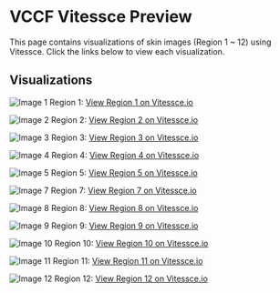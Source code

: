 # VCCF Vitessce Preview

This page contains visualizations of skin images (Region 1 ~ 12) using Vitessce. Click the links below to view each visualization.

## Visualizations

![Image 1](./images/image1_preview.png)
Region 1: [View Region 1 on Vitessce.io](http://vitessce.io/#?theme=light&url=data:,%7B%22version%22%3A+%221.0.15%22%2C+%22name%22%3A+%22Transcriptomics+example%22%2C+%22description%22%3A+%22%22%2C+%22datasets%22%3A+%5B%7B%22uid%22%3A+%22A%22%2C+%22name%22%3A+%22Cell+segmentations%22%2C+%22files%22%3A+%5B%7B%22fileType%22%3A+%22raster.json%22%2C+%22options%22%3A+%7B%22schemaVersion%22%3A+%220.0.2%22%2C+%22images%22%3A+%5B%7B%22name%22%3A+%22Region+1+Segmentations%22%2C+%22type%22%3A+%22ome-tiff%22%2C+%22url%22%3A+%22https%3A%2F%2Fstoragetuzi.blob.core.windows.net%2Fblobtuzi%2Fcell_table_region_1.ome.tif%22%2C+%22metadata%22%3A+%7B%22isBitmask%22%3A+true%7D%7D%5D%7D%7D%5D%7D%5D%2C+%22coordinationSpace%22%3A+%7B%22dataset%22%3A+%7B%22A%22%3A+%22A%22%7D%2C+%22spatialZoom%22%3A+%7B%22A%22%3A+-4%7D%2C+%22spatialTargetX%22%3A+%7B%22A%22%3A+2000%7D%2C+%22spatialTargetY%22%3A+%7B%22A%22%3A+2000%7D%2C+%22spatialSegmentationLayer%22%3A+%7B%22A%22%3A+%5B%7B%22type%22%3A+%22bitmask%22%2C+%22index%22%3A+0%2C+%22visible%22%3A+true%2C+%22colormap%22%3A+null%2C+%22opacity%22%3A+1%2C+%22domainType%22%3A+%22Min%2FMax%22%2C+%22transparentColor%22%3A+%5B0%2C+0%2C+0%5D%2C+%22renderingMode%22%3A+%22Additive%22%2C+%22use3d%22%3A+false%2C+%22channels%22%3A+%5B%7B%22selection%22%3A+%7B%22c%22%3A+4%2C+%22t%22%3A+0%2C+%22z%22%3A+0%7D%2C+%22color%22%3A+%5B1%2C+0%2C+0%5D%2C+%22visible%22%3A+true%2C+%22slider%22%3A+%5B0%2C+1%5D%7D%2C+%7B%22selection%22%3A+%7B%22c%22%3A+1%2C+%22t%22%3A+0%2C+%22z%22%3A+0%7D%2C+%22color%22%3A+%5B0%2C+0%2C+1%5D%2C+%22visible%22%3A+true%2C+%22slider%22%3A+%5B0%2C+1%5D%7D%2C+%7B%22selection%22%3A+%7B%22c%22%3A+6%2C+%22t%22%3A+0%2C+%22z%22%3A+0%7D%2C+%22color%22%3A+%5B0%2C+0%2C+1%5D%2C+%22visible%22%3A+true%2C+%22slider%22%3A+%5B0%2C+1%5D%7D%2C+%7B%22selection%22%3A+%7B%22c%22%3A+2%2C+%22t%22%3A+0%2C+%22z%22%3A+0%7D%2C+%22color%22%3A+%5B0%2C+1%2C+0%5D%2C+%22visible%22%3A+false%2C+%22slider%22%3A+%5B0%2C+1%5D%7D%2C+%7B%22selection%22%3A+%7B%22c%22%3A+7%2C+%22t%22%3A+0%2C+%22z%22%3A+0%7D%2C+%22color%22%3A+%5B0%2C+1%2C+0%5D%2C+%22visible%22%3A+false%2C+%22slider%22%3A+%5B0%2C+1%5D%7D%5D%7D%5D%7D%7D%2C+%22layout%22%3A+%5B%7B%22component%22%3A+%22spatial%22%2C+%22coordinationScopes%22%3A+%7B%22dataset%22%3A+%22A%22%2C+%22spatialZoom%22%3A+%22A%22%2C+%22spatialTargetX%22%3A+%22A%22%2C+%22spatialTargetY%22%3A+%22A%22%2C+%22spatialSegmentationLayer%22%3A+%22A%22%7D%2C+%22x%22%3A+0.0%2C+%22y%22%3A+0%2C+%22w%22%3A+6.0%2C+%22h%22%3A+12%7D%2C+%7B%22component%22%3A+%22layerController%22%2C+%22coordinationScopes%22%3A+%7B%22dataset%22%3A+%22A%22%2C+%22spatialZoom%22%3A+%22A%22%2C+%22spatialTargetX%22%3A+%22A%22%2C+%22spatialTargetY%22%3A+%22A%22%2C+%22spatialSegmentationLayer%22%3A+%22A%22%7D%2C+%22x%22%3A+6.0%2C+%22y%22%3A+0%2C+%22w%22%3A+6.0%2C+%22h%22%3A+12%7D%5D%2C+%22initStrategy%22%3A+%22auto%22%7D)

![Image 2](./images/image2_preview.png)
Region 2: [View Region 2 on Vitessce.io](http://vitessce.io/#?theme=light&url=data:,%7B%22version%22%3A+%221.0.15%22%2C+%22name%22%3A+%22Transcriptomics+example%22%2C+%22description%22%3A+%22%22%2C+%22datasets%22%3A+%5B%7B%22uid%22%3A+%22A%22%2C+%22name%22%3A+%22Cell+segmentations%22%2C+%22files%22%3A+%5B%7B%22fileType%22%3A+%22raster.json%22%2C+%22options%22%3A+%7B%22schemaVersion%22%3A+%220.0.2%22%2C+%22images%22%3A+%5B%7B%22name%22%3A+%22Region+2+Segmentations%22%2C+%22type%22%3A+%22ome-tiff%22%2C+%22url%22%3A+%22https%3A%2F%2Fstoragetuzi.blob.core.windows.net%2Fblobtuzi%2Fcell_table_region_2.ome.tif%22%2C+%22metadata%22%3A+%7B%22isBitmask%22%3A+true%7D%7D%5D%7D%7D%5D%7D%5D%2C+%22coordinationSpace%22%3A+%7B%22dataset%22%3A+%7B%22A%22%3A+%22A%22%7D%2C+%22spatialZoom%22%3A+%7B%22A%22%3A+-4%7D%2C+%22spatialTargetX%22%3A+%7B%22A%22%3A+2000%7D%2C+%22spatialTargetY%22%3A+%7B%22A%22%3A+2000%7D%2C+%22spatialSegmentationLayer%22%3A+%7B%22A%22%3A+%5B%7B%22type%22%3A+%22bitmask%22%2C+%22index%22%3A+0%2C+%22visible%22%3A+true%2C+%22colormap%22%3A+null%2C+%22opacity%22%3A+1%2C+%22domainType%22%3A+%22Min%2FMax%22%2C+%22transparentColor%22%3A+%5B0%2C+0%2C+0%5D%2C+%22renderingMode%22%3A+%22Additive%22%2C+%22use3d%22%3A+false%2C+%22channels%22%3A+%5B%7B%22selection%22%3A+%7B%22c%22%3A+4%2C+%22t%22%3A+0%2C+%22z%22%3A+0%7D%2C+%22color%22%3A+%5B1%2C+0%2C+0%5D%2C+%22visible%22%3A+true%2C+%22slider%22%3A+%5B0%2C+1%5D%7D%2C+%7B%22selection%22%3A+%7B%22c%22%3A+1%2C+%22t%22%3A+0%2C+%22z%22%3A+0%7D%2C+%22color%22%3A+%5B0%2C+0%2C+1%5D%2C+%22visible%22%3A+true%2C+%22slider%22%3A+%5B0%2C+1%5D%7D%2C+%7B%22selection%22%3A+%7B%22c%22%3A+6%2C+%22t%22%3A+0%2C+%22z%22%3A+0%7D%2C+%22color%22%3A+%5B0%2C+0%2C+1%5D%2C+%22visible%22%3A+true%2C+%22slider%22%3A+%5B0%2C+1%5D%7D%2C+%7B%22selection%22%3A+%7B%22c%22%3A+2%2C+%22t%22%3A+0%2C+%22z%22%3A+0%7D%2C+%22color%22%3A+%5B0%2C+1%2C+0%5D%2C+%22visible%22%3A+false%2C+%22slider%22%3A+%5B0%2C+1%5D%7D%2C+%7B%22selection%22%3A+%7B%22c%22%3A+7%2C+%22t%22%3A+0%2C+%22z%22%3A+0%7D%2C+%22color%22%3A+%5B0%2C+1%2C+0%5D%2C+%22visible%22%3A+false%2C+%22slider%22%3A+%5B0%2C+1%5D%7D%5D%7D%5D%7D%7D%2C+%22layout%22%3A+%5B%7B%22component%22%3A+%22spatial%22%2C+%22coordinationScopes%22%3A+%7B%22dataset%22%3A+%22A%22%2C+%22spatialZoom%22%3A+%22A%22%2C+%22spatialTargetX%22%3A+%22A%22%2C+%22spatialTargetY%22%3A+%22A%22%2C+%22spatialSegmentationLayer%22%3A+%22A%22%7D%2C+%22x%22%3A+0.0%2C+%22y%22%3A+0%2C+%22w%22%3A+6.0%2C+%22h%22%3A+12%7D%2C+%7B%22component%22%3A+%22layerController%22%2C+%22coordinationScopes%22%3A+%7B%22dataset%22%3A+%22A%22%2C+%22spatialZoom%22%3A+%22A%22%2C+%22spatialTargetX%22%3A+%22A%22%2C+%22spatialTargetY%22%3A+%22A%22%2C+%22spatialSegmentationLayer%22%3A+%22A%22%7D%2C+%22x%22%3A+6.0%2C+%22y%22%3A+0%2C+%22w%22%3A+6.0%2C+%22h%22%3A+12%7D%5D%2C+%22initStrategy%22%3A+%22auto%22%7D)

![Image 3](./images/image3_preview.png)
Region 3: [View Region 3 on Vitessce.io](http://vitessce.io/#?theme=light&url=data:,%7B%22version%22%3A+%221.0.15%22%2C+%22name%22%3A+%22Transcriptomics+example%22%2C+%22description%22%3A+%22%22%2C+%22datasets%22%3A+%5B%7B%22uid%22%3A+%22A%22%2C+%22name%22%3A+%22Cell+segmentations%22%2C+%22files%22%3A+%5B%7B%22fileType%22%3A+%22raster.json%22%2C+%22options%22%3A+%7B%22schemaVersion%22%3A+%220.0.2%22%2C+%22images%22%3A+%5B%7B%22name%22%3A+%22Region+3+Segmentations%22%2C+%22type%22%3A+%22ome-tiff%22%2C+%22url%22%3A+%22https%3A%2F%2Fstoragetuzi.blob.core.windows.net%2Fblobtuzi%2Fcell_table_region_3.ome.tif%22%2C+%22metadata%22%3A+%7B%22isBitmask%22%3A+true%7D%7D%5D%7D%7D%5D%7D%5D%2C+%22coordinationSpace%22%3A+%7B%22dataset%22%3A+%7B%22A%22%3A+%22A%22%7D%2C+%22spatialZoom%22%3A+%7B%22A%22%3A+-4%7D%2C+%22spatialTargetX%22%3A+%7B%22A%22%3A+2000%7D%2C+%22spatialTargetY%22%3A+%7B%22A%22%3A+2000%7D%2C+%22spatialSegmentationLayer%22%3A+%7B%22A%22%3A+%5B%7B%22type%22%3A+%22bitmask%22%2C+%22index%22%3A+0%2C+%22visible%22%3A+true%2C+%22colormap%22%3A+null%2C+%22opacity%22%3A+1%2C+%22domainType%22%3A+%22Min%2FMax%22%2C+%22transparentColor%22%3A+%5B0%2C+0%2C+0%5D%2C+%22renderingMode%22%3A+%22Additive%22%2C+%22use3d%22%3A+false%2C+%22channels%22%3A+%5B%7B%22selection%22%3A+%7B%22c%22%3A+4%2C+%22t%22%3A+0%2C+%22z%22%3A+0%7D%2C+%22color%22%3A+%5B1%2C+0%2C+0%5D%2C+%22visible%22%3A+true%2C+%22slider%22%3A+%5B0%2C+1%5D%7D%2C+%7B%22selection%22%3A+%7B%22c%22%3A+1%2C+%22t%22%3A+0%2C+%22z%22%3A+0%7D%2C+%22color%22%3A+%5B0%2C+0%2C+1%5D%2C+%22visible%22%3A+true%2C+%22slider%22%3A+%5B0%2C+1%5D%7D%2C+%7B%22selection%22%3A+%7B%22c%22%3A+6%2C+%22t%22%3A+0%2C+%22z%22%3A+0%7D%2C+%22color%22%3A+%5B0%2C+0%2C+1%5D%2C+%22visible%22%3A+true%2C+%22slider%22%3A+%5B0%2C+1%5D%7D%2C+%7B%22selection%22%3A+%7B%22c%22%3A+2%2C+%22t%22%3A+0%2C+%22z%22%3A+0%7D%2C+%22color%22%3A+%5B0%2C+1%2C+0%5D%2C+%22visible%22%3A+false%2C+%22slider%22%3A+%5B0%2C+1%5D%7D%2C+%7B%22selection%22%3A+%7B%22c%22%3A+7%2C+%22t%22%3A+0%2C+%22z%22%3A+0%7D%2C+%22color%22%3A+%5B0%2C+1%2C+0%5D%2C+%22visible%22%3A+false%2C+%22slider%22%3A+%5B0%2C+1%5D%7D%5D%7D%5D%7D%7D%2C+%22layout%22%3A+%5B%7B%22component%22%3A+%22spatial%22%2C+%22coordinationScopes%22%3A+%7B%22dataset%22%3A+%22A%22%2C+%22spatialZoom%22%3A+%22A%22%2C+%22spatialTargetX%22%3A+%22A%22%2C+%22spatialTargetY%22%3A+%22A%22%2C+%22spatialSegmentationLayer%22%3A+%22A%22%7D%2C+%22x%22%3A+0.0%2C+%22y%22%3A+0%2C+%22w%22%3A+6.0%2C+%22h%22%3A+12%7D%2C+%7B%22component%22%3A+%22layerController%22%2C+%22coordinationScopes%22%3A+%7B%22dataset%22%3A+%22A%22%2C+%22spatialZoom%22%3A+%22A%22%2C+%22spatialTargetX%22%3A+%22A%22%2C+%22spatialTargetY%22%3A+%22A%22%2C+%22spatialSegmentationLayer%22%3A+%22A%22%7D%2C+%22x%22%3A+6.0%2C+%22y%22%3A+0%2C+%22w%22%3A+6.0%2C+%22h%22%3A+12%7D%5D%2C+%22initStrategy%22%3A+%22auto%22%7D)

![Image 4](./images/image4_preview.png)
Region 4: [View Region 4 on Vitessce.io](http://vitessce.io/#?theme=light&url=data:,%7B%22version%22%3A+%221.0.15%22%2C+%22name%22%3A+%22Transcriptomics+example%22%2C+%22description%22%3A+%22%22%2C+%22datasets%22%3A+%5B%7B%22uid%22%3A+%22A%22%2C+%22name%22%3A+%22Cell+segmentations%22%2C+%22files%22%3A+%5B%7B%22fileType%22%3A+%22raster.json%22%2C+%22options%22%3A+%7B%22schemaVersion%22%3A+%220.0.2%22%2C+%22images%22%3A+%5B%7B%22name%22%3A+%22Region+4+Segmentations%22%2C+%22type%22%3A+%22ome-tiff%22%2C+%22url%22%3A+%22https%3A%2F%2Fstoragetuzi.blob.core.windows.net%2Fblobtuzi%2Fcell_table_region_4.ome.tif%22%2C+%22metadata%22%3A+%7B%22isBitmask%22%3A+true%7D%7D%5D%7D%7D%5D%7D%5D%2C+%22coordinationSpace%22%3A+%7B%22dataset%22%3A+%7B%22A%22%3A+%22A%22%7D%2C+%22spatialZoom%22%3A+%7B%22A%22%3A+-4%7D%2C+%22spatialTargetX%22%3A+%7B%22A%22%3A+2000%7D%2C+%22spatialTargetY%22%3A+%7B%22A%22%3A+2000%7D%2C+%22spatialSegmentationLayer%22%3A+%7B%22A%22%3A+%5B%7B%22type%22%3A+%22bitmask%22%2C+%22index%22%3A+0%2C+%22visible%22%3A+true%2C+%22colormap%22%3A+null%2C+%22opacity%22%3A+1%2C+%22domainType%22%3A+%22Min%2FMax%22%2C+%22transparentColor%22%3A+%5B0%2C+0%2C+0%5D%2C+%22renderingMode%22%3A+%22Additive%22%2C+%22use3d%22%3A+false%2C+%22channels%22%3A+%5B%7B%22selection%22%3A+%7B%22c%22%3A+4%2C+%22t%22%3A+0%2C+%22z%22%3A+0%7D%2C+%22color%22%3A+%5B1%2C+0%2C+0%5D%2C+%22visible%22%3A+true%2C+%22slider%22%3A+%5B0%2C+1%5D%7D%2C+%7B%22selection%22%3A+%7B%22c%22%3A+1%2C+%22t%22%3A+0%2C+%22z%22%3A+0%7D%2C+%22color%22%3A+%5B0%2C+0%2C+1%5D%2C+%22visible%22%3A+true%2C+%22slider%22%3A+%5B0%2C+1%5D%7D%2C+%7B%22selection%22%3A+%7B%22c%22%3A+6%2C+%22t%22%3A+0%2C+%22z%22%3A+0%7D%2C+%22color%22%3A+%5B0%2C+0%2C+1%5D%2C+%22visible%22%3A+true%2C+%22slider%22%3A+%5B0%2C+1%5D%7D%2C+%7B%22selection%22%3A+%7B%22c%22%3A+2%2C+%22t%22%3A+0%2C+%22z%22%3A+0%7D%2C+%22color%22%3A+%5B0%2C+1%2C+0%5D%2C+%22visible%22%3A+false%2C+%22slider%22%3A+%5B0%2C+1%5D%7D%2C+%7B%22selection%22%3A+%7B%22c%22%3A+7%2C+%22t%22%3A+0%2C+%22z%22%3A+0%7D%2C+%22color%22%3A+%5B0%2C+1%2C+0%5D%2C+%22visible%22%3A+false%2C+%22slider%22%3A+%5B0%2C+1%5D%7D%5D%7D%5D%7D%7D%2C+%22layout%22%3A+%5B%7B%22component%22%3A+%22spatial%22%2C+%22coordinationScopes%22%3A+%7B%22dataset%22%3A+%22A%22%2C+%22spatialZoom%22%3A+%22A%22%2C+%22spatialTargetX%22%3A+%22A%22%2C+%22spatialTargetY%22%3A+%22A%22%2C+%22spatialSegmentationLayer%22%3A+%22A%22%7D%2C+%22x%22%3A+0.0%2C+%22y%22%3A+0%2C+%22w%22%3A+6.0%2C+%22h%22%3A+12%7D%2C+%7B%22component%22%3A+%22layerController%22%2C+%22coordinationScopes%22%3A+%7B%22dataset%22%3A+%22A%22%2C+%22spatialZoom%22%3A+%22A%22%2C+%22spatialTargetX%22%3A+%22A%22%2C+%22spatialTargetY%22%3A+%22A%22%2C+%22spatialSegmentationLayer%22%3A+%22A%22%7D%2C+%22x%22%3A+6.0%2C+%22y%22%3A+0%2C+%22w%22%3A+6.0%2C+%22h%22%3A+12%7D%5D%2C+%22initStrategy%22%3A+%22auto%22%7D)

![Image 5](./images/image5_preview.png)
Region 5: [View Region 5 on Vitessce.io](http://vitessce.io/#?theme=light&url=data:,%7B%22version%22%3A+%221.0.15%22%2C+%22name%22%3A+%22Transcriptomics+example%22%2C+%22description%22%3A+%22%22%2C+%22datasets%22%3A+%5B%7B%22uid%22%3A+%22A%22%2C+%22name%22%3A+%22Cell+segmentations%22%2C+%22files%22%3A+%5B%7B%22fileType%22%3A+%22raster.json%22%2C+%22options%22%3A+%7B%22schemaVersion%22%3A+%220.0.2%22%2C+%22images%22%3A+%5B%7B%22name%22%3A+%22Region+5+Segmentations%22%2C+%22type%22%3A+%22ome-tiff%22%2C+%22url%22%3A+%22https%3A%2F%2Fstoragetuzi.blob.core.windows.net%2Fblobtuzi%2Fcell_table_region_5.ome.tif%22%2C+%22metadata%22%3A+%7B%22isBitmask%22%3A+true%7D%7D%5D%7D%7D%5D%7D%5D%2C+%22coordinationSpace%22%3A+%7B%22dataset%22%3A+%7B%22A%22%3A+%22A%22%7D%2C+%22spatialZoom%22%3A+%7B%22A%22%3A+-4%7D%2C+%22spatialTargetX%22%3A+%7B%22A%22%3A+2000%7D%2C+%22spatialTargetY%22%3A+%7B%22A%22%3A+2000%7D%2C+%22spatialSegmentationLayer%22%3A+%7B%22A%22%3A+%5B%7B%22type%22%3A+%22bitmask%22%2C+%22index%22%3A+0%2C+%22visible%22%3A+true%2C+%22colormap%22%3A+null%2C+%22opacity%22%3A+1%2C+%22domainType%22%3A+%22Min%2FMax%22%2C+%22transparentColor%22%3A+%5B0%2C+0%2C+0%5D%2C+%22renderingMode%22%3A+%22Additive%22%2C+%22use3d%22%3A+false%2C+%22channels%22%3A+%5B%7B%22selection%22%3A+%7B%22c%22%3A+4%2C+%22t%22%3A+0%2C+%22z%22%3A+0%7D%2C+%22color%22%3A+%5B1%2C+0%2C+0%5D%2C+%22visible%22%3A+true%2C+%22slider%22%3A+%5B0%2C+1%5D%7D%2C+%7B%22selection%22%3A+%7B%22c%22%3A+1%2C+%22t%22%3A+0%2C+%22z%22%3A+0%7D%2C+%22color%22%3A+%5B0%2C+0%2C+1%5D%2C+%22visible%22%3A+true%2C+%22slider%22%3A+%5B0%2C+1%5D%7D%2C+%7B%22selection%22%3A+%7B%22c%22%3A+6%2C+%22t%22%3A+0%2C+%22z%22%3A+0%7D%2C+%22color%22%3A+%5B0%2C+0%2C+1%5D%2C+%22visible%22%3A+true%2C+%22slider%22%3A+%5B0%2C+1%5D%7D%2C+%7B%22selection%22%3A+%7B%22c%22%3A+2%2C+%22t%22%3A+0%2C+%22z%22%3A+0%7D%2C+%22color%22%3A+%5B0%2C+1%2C+0%5D%2C+%22visible%22%3A+false%2C+%22slider%22%3A+%5B0%2C+1%5D%7D%2C+%7B%22selection%22%3A+%7B%22c%22%3A+7%2C+%22t%22%3A+0%2C+%22z%22%3A+0%7D%2C+%22color%22%3A+%5B0%2C+1%2C+0%5D%2C+%22visible%22%3A+false%2C+%22slider%22%3A+%5B0%2C+1%5D%7D%5D%7D%5D%7D%7D%2C+%22layout%22%3A+%5B%7B%22component%22%3A+%22spatial%22%2C+%22coordinationScopes%22%3A+%7B%22dataset%22%3A+%22A%22%2C+%22spatialZoom%22%3A+%22A%22%2C+%22spatialTargetX%22%3A+%22A%22%2C+%22spatialTargetY%22%3A+%22A%22%2C+%22spatialSegmentationLayer%22%3A+%22A%22%7D%2C+%22x%22%3A+0.0%2C+%22y%22%3A+0%2C+%22w%22%3A+6.0%2C+%22h%22%3A+12%7D%2C+%7B%22component%22%3A+%22layerController%22%2C+%22coordinationScopes%22%3A+%7B%22dataset%22%3A+%22A%22%2C+%22spatialZoom%22%3A+%22A%22%2C+%22spatialTargetX%22%3A+%22A%22%2C+%22spatialTargetY%22%3A+%22A%22%2C+%22spatialSegmentationLayer%22%3A+%22A%22%7D%2C+%22x%22%3A+6.0%2C+%22y%22%3A+0%2C+%22w%22%3A+6.0%2C+%22h%22%3A+12%7D%5D%2C+%22initStrategy%22%3A+%22auto%22%7D)

![Image 7](./images/image7_preview.png)
Region 7: [View Region 7 on Vitessce.io](http://vitessce.io/#?theme=light&url=data:,%7B%22version%22%3A+%221.0.15%22%2C+%22name%22%3A+%22Transcriptomics+example%22%2C+%22description%22%3A+%22%22%2C+%22datasets%22%3A+%5B%7B%22uid%22%3A+%22A%22%2C+%22name%22%3A+%22Cell+segmentations%22%2C+%22files%22%3A+%5B%7B%22fileType%22%3A+%22raster.json%22%2C+%22options%22%3A+%7B%22schemaVersion%22%3A+%220.0.2%22%2C+%22images%22%3A+%5B%7B%22name%22%3A+%22Region+7+Segmentations%22%2C+%22type%22%3A+%22ome-tiff%22%2C+%22url%22%3A+%22https%3A%2F%2Fstoragetuzi.blob.core.windows.net%2Fblobtuzi%2Fcell_table_region_7.ome.tif%22%2C+%22metadata%22%3A+%7B%22isBitmask%22%3A+true%7D%7D%5D%7D%7D%5D%7D%5D%2C+%22coordinationSpace%22%3A+%7B%22dataset%22%3A+%7B%22A%22%3A+%22A%22%7D%2C+%22spatialZoom%22%3A+%7B%22A%22%3A+-4%7D%2C+%22spatialTargetX%22%3A+%7B%22A%22%3A+2000%7D%2C+%22spatialTargetY%22%3A+%7B%22A%22%3A+2000%7D%2C+%22spatialSegmentationLayer%22%3A+%7B%22A%22%3A+%5B%7B%22type%22%3A+%22bitmask%22%2C+%22index%22%3A+0%2C+%22visible%22%3A+true%2C+%22colormap%22%3A+null%2C+%22opacity%22%3A+1%2C+%22domainType%22%3A+%22Min%2FMax%22%2C+%22transparentColor%22%3A+%5B0%2C+0%2C+0%5D%2C+%22renderingMode%22%3A+%22Additive%22%2C+%22use3d%22%3A+false%2C+%22channels%22%3A+%5B%7B%22selection%22%3A+%7B%22c%22%3A+4%2C+%22t%22%3A+0%2C+%22z%22%3A+0%7D%2C+%22color%22%3A+%5B1%2C+0%2C+0%5D%2C+%22visible%22%3A+true%2C+%22slider%22%3A+%5B0%2C+1%5D%7D%2C+%7B%22selection%22%3A+%7B%22c%22%3A+1%2C+%22t%22%3A+0%2C+%22z%22%3A+0%7D%2C+%22color%22%3A+%5B0%2C+0%2C+1%5D%2C+%22visible%22%3A+true%2C+%22slider%22%3A+%5B0%2C+1%5D%7D%2C+%7B%22selection%22%3A+%7B%22c%22%3A+6%2C+%22t%22%3A+0%2C+%22z%22%3A+0%7D%2C+%22color%22%3A+%5B0%2C+0%2C+1%5D%2C+%22visible%22%3A+true%2C+%22slider%22%3A+%5B0%2C+1%5D%7D%2C+%7B%22selection%22%3A+%7B%22c%22%3A+2%2C+%22t%22%3A+0%2C+%22z%22%3A+0%7D%2C+%22color%22%3A+%5B0%2C+1%2C+0%5D%2C+%22visible%22%3A+false%2C+%22slider%22%3A+%5B0%2C+1%5D%7D%2C+%7B%22selection%22%3A+%7B%22c%22%3A+7%2C+%22t%22%3A+0%2C+%22z%22%3A+0%7D%2C+%22color%22%3A+%5B0%2C+1%2C+0%5D%2C+%22visible%22%3A+false%2C+%22slider%22%3A+%5B0%2C+1%5D%7D%5D%7D%5D%7D%7D%2C+%22layout%22%3A+%5B%7B%22component%22%3A+%22spatial%22%2C+%22coordinationScopes%22%3A+%7B%22dataset%22%3A+%22A%22%2C+%22spatialZoom%22%3A+%22A%22%2C+%22spatialTargetX%22%3A+%22A%22%2C+%22spatialTargetY%22%3A+%22A%22%2C+%22spatialSegmentationLayer%22%3A+%22A%22%7D%2C+%22x%22%3A+0.0%2C+%22y%22%3A+0%2C+%22w%22%3A+6.0%2C+%22h%22%3A+12%7D%2C+%7B%22component%22%3A+%22layerController%22%2C+%22coordinationScopes%22%3A+%7B%22dataset%22%3A+%22A%22%2C+%22spatialZoom%22%3A+%22A%22%2C+%22spatialTargetX%22%3A+%22A%22%2C+%22spatialTargetY%22%3A+%22A%22%2C+%22spatialSegmentationLayer%22%3A+%22A%22%7D%2C+%22x%22%3A+6.0%2C+%22y%22%3A+0%2C+%22w%22%3A+6.0%2C+%22h%22%3A+12%7D%5D%2C+%22initStrategy%22%3A+%22auto%22%7D)

![Image 8](./images/image8_preview.png)
Region 8: [View Region 8 on Vitessce.io](http://vitessce.io/#?theme=light&url=data:,%7B%22version%22%3A+%221.0.15%22%2C+%22name%22%3A+%22Transcriptomics+example%22%2C+%22description%22%3A+%22%22%2C+%22datasets%22%3A+%5B%7B%22uid%22%3A+%22A%22%2C+%22name%22%3A+%22Cell+segmentations%22%2C+%22files%22%3A+%5B%7B%22fileType%22%3A+%22raster.json%22%2C+%22options%22%3A+%7B%22schemaVersion%22%3A+%220.0.2%22%2C+%22images%22%3A+%5B%7B%22name%22%3A+%22Region+8+Segmentations%22%2C+%22type%22%3A+%22ome-tiff%22%2C+%22url%22%3A+%22https%3A%2F%2Fstoragetuzi.blob.core.windows.net%2Fblobtuzi%2Fcell_table_region_8.ome.tif%22%2C+%22metadata%22%3A+%7B%22isBitmask%22%3A+true%7D%7D%5D%7D%7D%5D%7D%5D%2C+%22coordinationSpace%22%3A+%7B%22dataset%22%3A+%7B%22A%22%3A+%22A%22%7D%2C+%22spatialZoom%22%3A+%7B%22A%22%3A+-4%7D%2C+%22spatialTargetX%22%3A+%7B%22A%22%3A+2000%7D%2C+%22spatialTargetY%22%3A+%7B%22A%22%3A+2000%7D%2C+%22spatialSegmentationLayer%22%3A+%7B%22A%22%3A+%5B%7B%22type%22%3A+%22bitmask%22%2C+%22index%22%3A+0%2C+%22visible%22%3A+true%2C+%22colormap%22%3A+null%2C+%22opacity%22%3A+1%2C+%22domainType%22%3A+%22Min%2FMax%22%2C+%22transparentColor%22%3A+%5B0%2C+0%2C+0%5D%2C+%22renderingMode%22%3A+%22Additive%22%2C+%22use3d%22%3A+false%2C+%22channels%22%3A+%5B%7B%22selection%22%3A+%7B%22c%22%3A+4%2C+%22t%22%3A+0%2C+%22z%22%3A+0%7D%2C+%22color%22%3A+%5B1%2C+0%2C+0%5D%2C+%22visible%22%3A+true%2C+%22slider%22%3A+%5B0%2C+1%5D%7D%2C+%7B%22selection%22%3A+%7B%22c%22%3A+1%2C+%22t%22%3A+0%2C+%22z%22%3A+0%7D%2C+%22color%22%3A+%5B0%2C+0%2C+1%5D%2C+%22visible%22%3A+true%2C+%22slider%22%3A+%5B0%2C+1%5D%7D%2C+%7B%22selection%22%3A+%7B%22c%22%3A+6%2C+%22t%22%3A+0%2C+%22z%22%3A+0%7D%2C+%22color%22%3A+%5B0%2C+0%2C+1%5D%2C+%22visible%22%3A+true%2C+%22slider%22%3A+%5B0%2C+1%5D%7D%2C+%7B%22selection%22%3A+%7B%22c%22%3A+2%2C+%22t%22%3A+0%2C+%22z%22%3A+0%7D%2C+%22color%22%3A+%5B0%2C+1%2C+0%5D%2C+%22visible%22%3A+false%2C+%22slider%22%3A+%5B0%2C+1%5D%7D%2C+%7B%22selection%22%3A+%7B%22c%22%3A+7%2C+%22t%22%3A+0%2C+%22z%22%3A+0%7D%2C+%22color%22%3A+%5B0%2C+1%2C+0%5D%2C+%22visible%22%3A+false%2C+%22slider%22%3A+%5B0%2C+1%5D%7D%5D%7D%5D%7D%7D%2C+%22layout%22%3A+%5B%7B%22component%22%3A+%22spatial%22%2C+%22coordinationScopes%22%3A+%7B%22dataset%22%3A+%22A%22%2C+%22spatialZoom%22%3A+%22A%22%2C+%22spatialTargetX%22%3A+%22A%22%2C+%22spatialTargetY%22%3A+%22A%22%2C+%22spatialSegmentationLayer%22%3A+%22A%22%7D%2C+%22x%22%3A+0.0%2C+%22y%22%3A+0%2C+%22w%22%3A+6.0%2C+%22h%22%3A+12%7D%2C+%7B%22component%22%3A+%22layerController%22%2C+%22coordinationScopes%22%3A+%7B%22dataset%22%3A+%22A%22%2C+%22spatialZoom%22%3A+%22A%22%2C+%22spatialTargetX%22%3A+%22A%22%2C+%22spatialTargetY%22%3A+%22A%22%2C+%22spatialSegmentationLayer%22%3A+%22A%22%7D%2C+%22x%22%3A+6.0%2C+%22y%22%3A+0%2C+%22w%22%3A+6.0%2C+%22h%22%3A+12%7D%5D%2C+%22initStrategy%22%3A+%22auto%22%7D)

![Image 9](./images/image9_preview.png)
Region 9: [View Region 9 on Vitessce.io](http://vitessce.io/#?theme=light&url=data:,%7B%22version%22%3A+%221.0.15%22%2C+%22name%22%3A+%22Transcriptomics+example%22%2C+%22description%22%3A+%22%22%2C+%22datasets%22%3A+%5B%7B%22uid%22%3A+%22A%22%2C+%22name%22%3A+%22Cell+segmentations%22%2C+%22files%22%3A+%5B%7B%22fileType%22%3A+%22raster.json%22%2C+%22options%22%3A+%7B%22schemaVersion%22%3A+%220.0.2%22%2C+%22images%22%3A+%5B%7B%22name%22%3A+%22Region+9+Segmentations%22%2C+%22type%22%3A+%22ome-tiff%22%2C+%22url%22%3A+%22https%3A%2F%2Fstoragetuzi.blob.core.windows.net%2Fblobtuzi%2Fcell_table_region_9.ome.tif%22%2C+%22metadata%22%3A+%7B%22isBitmask%22%3A+true%7D%7D%5D%7D%7D%5D%7D%5D%2C+%22coordinationSpace%22%3A+%7B%22dataset%22%3A+%7B%22A%22%3A+%22A%22%7D%2C+%22spatialZoom%22%3A+%7B%22A%22%3A+-4%7D%2C+%22spatialTargetX%22%3A+%7B%22A%22%3A+2000%7D%2C+%22spatialTargetY%22%3A+%7B%22A%22%3A+2000%7D%2C+%22spatialSegmentationLayer%22%3A+%7B%22A%22%3A+%5B%7B%22type%22%3A+%22bitmask%22%2C+%22index%22%3A+0%2C+%22visible%22%3A+true%2C+%22colormap%22%3A+null%2C+%22opacity%22%3A+1%2C+%22domainType%22%3A+%22Min%2FMax%22%2C+%22transparentColor%22%3A+%5B0%2C+0%2C+0%5D%2C+%22renderingMode%22%3A+%22Additive%22%2C+%22use3d%22%3A+false%2C+%22channels%22%3A+%5B%7B%22selection%22%3A+%7B%22c%22%3A+4%2C+%22t%22%3A+0%2C+%22z%22%3A+0%7D%2C+%22color%22%3A+%5B1%2C+0%2C+0%5D%2C+%22visible%22%3A+true%2C+%22slider%22%3A+%5B0%2C+1%5D%7D%2C+%7B%22selection%22%3A+%7B%22c%22%3A+1%2C+%22t%22%3A+0%2C+%22z%22%3A+0%7D%2C+%22color%22%3A+%5B0%2C+0%2C+1%5D%2C+%22visible%22%3A+true%2C+%22slider%22%3A+%5B0%2C+1%5D%7D%2C+%7B%22selection%22%3A+%7B%22c%22%3A+6%2C+%22t%22%3A+0%2C+%22z%22%3A+0%7D%2C+%22color%22%3A+%5B0%2C+0%2C+1%5D%2C+%22visible%22%3A+true%2C+%22slider%22%3A+%5B0%2C+1%5D%7D%2C+%7B%22selection%22%3A+%7B%22c%22%3A+2%2C+%22t%22%3A+0%2C+%22z%22%3A+0%7D%2C+%22color%22%3A+%5B0%2C+1%2C+0%5D%2C+%22visible%22%3A+false%2C+%22slider%22%3A+%5B0%2C+1%5D%7D%2C+%7B%22selection%22%3A+%7B%22c%22%3A+7%2C+%22t%22%3A+0%2C+%22z%22%3A+0%7D%2C+%22color%22%3A+%5B0%2C+1%2C+0%5D%2C+%22visible%22%3A+false%2C+%22slider%22%3A+%5B0%2C+1%5D%7D%5D%7D%5D%7D%7D%2C+%22layout%22%3A+%5B%7B%22component%22%3A+%22spatial%22%2C+%22coordinationScopes%22%3A+%7B%22dataset%22%3A+%22A%22%2C+%22spatialZoom%22%3A+%22A%22%2C+%22spatialTargetX%22%3A+%22A%22%2C+%22spatialTargetY%22%3A+%22A%22%2C+%22spatialSegmentationLayer%22%3A+%22A%22%7D%2C+%22x%22%3A+0.0%2C+%22y%22%3A+0%2C+%22w%22%3A+6.0%2C+%22h%22%3A+12%7D%2C+%7B%22component%22%3A+%22layerController%22%2C+%22coordinationScopes%22%3A+%7B%22dataset%22%3A+%22A%22%2C+%22spatialZoom%22%3A+%22A%22%2C+%22spatialTargetX%22%3A+%22A%22%2C+%22spatialTargetY%22%3A+%22A%22%2C+%22spatialSegmentationLayer%22%3A+%22A%22%7D%2C+%22x%22%3A+6.0%2C+%22y%22%3A+0%2C+%22w%22%3A+6.0%2C+%22h%22%3A+12%7D%5D%2C+%22initStrategy%22%3A+%22auto%22%7D)

![Image 10](./images/image10_preview.png)
Region 10: [View Region 10 on Vitessce.io](http://vitessce.io/#?theme=light&url=data:,%7B%22version%22%3A+%221.0.15%22%2C+%22name%22%3A+%22Transcriptomics+example%22%2C+%22description%22%3A+%22%22%2C+%22datasets%22%3A+%5B%7B%22uid%22%3A+%22A%22%2C+%22name%22%3A+%22Cell+segmentations%22%2C+%22files%22%3A+%5B%7B%22fileType%22%3A+%22raster.json%22%2C+%22options%22%3A+%7B%22schemaVersion%22%3A+%220.0.2%22%2C+%22images%22%3A+%5B%7B%22name%22%3A+%22Region+10+Segmentations%22%2C+%22type%22%3A+%22ome-tiff%22%2C+%22url%22%3A+%22https%3A%2F%2Fstoragetuzi.blob.core.windows.net%2Fblobtuzi%2Fcell_table_region_10.ome.tif%22%2C+%22metadata%22%3A+%7B%22isBitmask%22%3A+true%7D%7D%5D%7D%7D%5D%7D%5D%2C+%22coordinationSpace%22%3A+%7B%22dataset%22%3A+%7B%22A%22%3A+%22A%22%7D%2C+%22spatialZoom%22%3A+%7B%22A%22%3A+-4%7D%2C+%22spatialTargetX%22%3A+%7B%22A%22%3A+2000%7D%2C+%22spatialTargetY%22%3A+%7B%22A%22%3A+2000%7D%2C+%22spatialSegmentationLayer%22%3A+%7B%22A%22%3A+%5B%7B%22type%22%3A+%22bitmask%22%2C+%22index%22%3A+0%2C+%22visible%22%3A+true%2C+%22colormap%22%3A+null%2C+%22opacity%22%3A+1%2C+%22domainType%22%3A+%22Min%2FMax%22%2C+%22transparentColor%22%3A+%5B0%2C+0%2C+0%5D%2C+%22renderingMode%22%3A+%22Additive%22%2C+%22use3d%22%3A+false%2C+%22channels%22%3A+%5B%7B%22selection%22%3A+%7B%22c%22%3A+4%2C+%22t%22%3A+0%2C+%22z%22%3A+0%7D%2C+%22color%22%3A+%5B1%2C+0%2C+0%5D%2C+%22visible%22%3A+true%2C+%22slider%22%3A+%5B0%2C+1%5D%7D%2C+%7B%22selection%22%3A+%7B%22c%22%3A+1%2C+%22t%22%3A+0%2C+%22z%22%3A+0%7D%2C+%22color%22%3A+%5B0%2C+0%2C+1%5D%2C+%22visible%22%3A+true%2C+%22slider%22%3A+%5B0%2C+1%5D%7D%2C+%7B%22selection%22%3A+%7B%22c%22%3A+6%2C+%22t%22%3A+0%2C+%22z%22%3A+0%7D%2C+%22color%22%3A+%5B0%2C+0%2C+1%5D%2C+%22visible%22%3A+true%2C+%22slider%22%3A+%5B0%2C+1%5D%7D%2C+%7B%22selection%22%3A+%7B%22c%22%3A+2%2C+%22t%22%3A+0%2C+%22z%22%3A+0%7D%2C+%22color%22%3A+%5B0%2C+1%2C+0%5D%2C+%22visible%22%3A+false%2C+%22slider%22%3A+%5B0%2C+1%5D%7D%2C+%7B%22selection%22%3A+%7B%22c%22%3A+7%2C+%22t%22%3A+0%2C+%22z%22%3A+0%7D%2C+%22color%22%3A+%5B0%2C+1%2C+0%5D%2C+%22visible%22%3A+false%2C+%22slider%22%3A+%5B0%2C+1%5D%7D%5D%7D%5D%7D%7D%2C+%22layout%22%3A+%5B%7B%22component%22%3A+%22spatial%22%2C+%22coordinationScopes%22%3A+%7B%22dataset%22%3A+%22A%22%2C+%22spatialZoom%22%3A+%22A%22%2C+%22spatialTargetX%22%3A+%22A%22%2C+%22spatialTargetY%22%3A+%22A%22%2C+%22spatialSegmentationLayer%22%3A+%22A%22%7D%2C+%22x%22%3A+0.0%2C+%22y%22%3A+0%2C+%22w%22%3A+6.0%2C+%22h%22%3A+12%7D%2C+%7B%22component%22%3A+%22layerController%22%2C+%22coordinationScopes%22%3A+%7B%22dataset%22%3A+%22A%22%2C+%22spatialZoom%22%3A+%22A%22%2C+%22spatialTargetX%22%3A+%22A%22%2C+%22spatialTargetY%22%3A+%22A%22%2C+%22spatialSegmentationLayer%22%3A+%22A%22%7D%2C+%22x%22%3A+6.0%2C+%22y%22%3A+0%2C+%22w%22%3A+6.0%2C+%22h%22%3A+12%7D%5D%2C+%22initStrategy%22%3A+%22auto%22%7D)

![Image 11](./images/image11_preview.png)
Region 11: [View Region 11 on Vitessce.io](http://vitessce.io/#?theme=light&url=data:,%7B%22version%22%3A+%221.0.15%22%2C+%22name%22%3A+%22Transcriptomics+example%22%2C+%22description%22%3A+%22%22%2C+%22datasets%22%3A+%5B%7B%22uid%22%3A+%22A%22%2C+%22name%22%3A+%22Cell+segmentations%22%2C+%22files%22%3A+%5B%7B%22fileType%22%3A+%22raster.json%22%2C+%22options%22%3A+%7B%22schemaVersion%22%3A+%220.0.2%22%2C+%22images%22%3A+%5B%7B%22name%22%3A+%22Region+11+Segmentations%22%2C+%22type%22%3A+%22ome-tiff%22%2C+%22url%22%3A+%22https%3A%2F%2Fstoragetuzi.blob.core.windows.net%2Fblobtuzi%2Fcell_table_region_11.ome.tif%22%2C+%22metadata%22%3A+%7B%22isBitmask%22%3A+true%7D%7D%5D%7D%7D%5D%7D%5D%2C+%22coordinationSpace%22%3A+%7B%22dataset%22%3A+%7B%22A%22%3A+%22A%22%7D%2C+%22spatialZoom%22%3A+%7B%22A%22%3A+-4%7D%2C+%22spatialTargetX%22%3A+%7B%22A%22%3A+2000%7D%2C+%22spatialTargetY%22%3A+%7B%22A%22%3A+2000%7D%2C+%22spatialSegmentationLayer%22%3A+%7B%22A%22%3A+%5B%7B%22type%22%3A+%22bitmask%22%2C+%22index%22%3A+0%2C+%22visible%22%3A+true%2C+%22colormap%22%3A+null%2C+%22opacity%22%3A+1%2C+%22domainType%22%3A+%22Min%2FMax%22%2C+%22transparentColor%22%3A+%5B0%2C+0%2C+0%5D%2C+%22renderingMode%22%3A+%22Additive%22%2C+%22use3d%22%3A+false%2C+%22channels%22%3A+%5B%7B%22selection%22%3A+%7B%22c%22%3A+4%2C+%22t%22%3A+0%2C+%22z%22%3A+0%7D%2C+%22color%22%3A+%5B1%2C+0%2C+0%5D%2C+%22visible%22%3A+true%2C+%22slider%22%3A+%5B0%2C+1%5D%7D%2C+%7B%22selection%22%3A+%7B%22c%22%3A+1%2C+%22t%22%3A+0%2C+%22z%22%3A+0%7D%2C+%22color%22%3A+%5B0%2C+0%2C+1%5D%2C+%22visible%22%3A+true%2C+%22slider%22%3A+%5B0%2C+1%5D%7D%2C+%7B%22selection%22%3A+%7B%22c%22%3A+6%2C+%22t%22%3A+0%2C+%22z%22%3A+0%7D%2C+%22color%22%3A+%5B0%2C+0%2C+1%5D%2C+%22visible%22%3A+true%2C+%22slider%22%3A+%5B0%2C+1%5D%7D%2C+%7B%22selection%22%3A+%7B%22c%22%3A+2%2C+%22t%22%3A+0%2C+%22z%22%3A+0%7D%2C+%22color%22%3A+%5B0%2C+1%2C+0%5D%2C+%22visible%22%3A+false%2C+%22slider%22%3A+%5B0%2C+1%5D%7D%2C+%7B%22selection%22%3A+%7B%22c%22%3A+7%2C+%22t%22%3A+0%2C+%22z%22%3A+0%7D%2C+%22color%22%3A+%5B0%2C+1%2C+0%5D%2C+%22visible%22%3A+false%2C+%22slider%22%3A+%5B0%2C+1%5D%7D%5D%7D%5D%7D%7D%2C+%22layout%22%3A+%5B%7B%22component%22%3A+%22spatial%22%2C+%22coordinationScopes%22%3A+%7B%22dataset%22%3A+%22A%22%2C+%22spatialZoom%22%3A+%22A%22%2C+%22spatialTargetX%22%3A+%22A%22%2C+%22spatialTargetY%22%3A+%22A%22%2C+%22spatialSegmentationLayer%22%3A+%22A%22%7D%2C+%22x%22%3A+0.0%2C+%22y%22%3A+0%2C+%22w%22%3A+6.0%2C+%22h%22%3A+12%7D%2C+%7B%22component%22%3A+%22layerController%22%2C+%22coordinationScopes%22%3A+%7B%22dataset%22%3A+%22A%22%2C+%22spatialZoom%22%3A+%22A%22%2C+%22spatialTargetX%22%3A+%22A%22%2C+%22spatialTargetY%22%3A+%22A%22%2C+%22spatialSegmentationLayer%22%3A+%22A%22%7D%2C+%22x%22%3A+6.0%2C+%22y%22%3A+0%2C+%22w%22%3A+6.0%2C+%22h%22%3A+12%7D%5D%2C+%22initStrategy%22%3A+%22auto%22%7D)

![Image 12](./images/image12_preview.png)
Region 12: [View Region 12 on Vitessce.io](http://vitessce.io/#?theme=light&url=data:,%7B%22version%22%3A+%221.0.15%22%2C+%22name%22%3A+%22Transcriptomics+example%22%2C+%22description%22%3A+%22%22%2C+%22datasets%22%3A+%5B%7B%22uid%22%3A+%22A%22%2C+%22name%22%3A+%22Cell+segmentations%22%2C+%22files%22%3A+%5B%7B%22fileType%22%3A+%22raster.json%22%2C+%22options%22%3A+%7B%22schemaVersion%22%3A+%220.0.2%22%2C+%22images%22%3A+%5B%7B%22name%22%3A+%22Region+12+Segmentations%22%2C+%22type%22%3A+%22ome-tiff%22%2C+%22url%22%3A+%22https%3A%2F%2Fstoragetuzi.blob.core.windows.net%2Fblobtuzi%2Fcell_table_region_12.ome.tif%22%2C+%22metadata%22%3A+%7B%22isBitmask%22%3A+true%7D%7D%5D%7D%7D%5D%7D%5D%2C+%22coordinationSpace%22%3A+%7B%22dataset%22%3A+%7B%22A%22%3A+%22A%22%7D%2C+%22spatialZoom%22%3A+%7B%22A%22%3A+-4%7D%2C+%22spatialTargetX%22%3A+%7B%22A%22%3A+2000%7D%2C+%22spatialTargetY%22%3A+%7B%22A%22%3A+2000%7D%2C+%22spatialSegmentationLayer%22%3A+%7B%22A%22%3A+%5B%7B%22type%22%3A+%22bitmask%22%2C+%22index%22%3A+0%2C+%22visible%22%3A+true%2C+%22colormap%22%3A+null%2C+%22opacity%22%3A+1%2C+%22domainType%22%3A+%22Min%2FMax%22%2C+%22transparentColor%22%3A+%5B0%2C+0%2C+0%5D%2C+%22renderingMode%22%3A+%22Additive%22%2C+%22use3d%22%3A+false%2C+%22channels%22%3A+%5B%7B%22selection%22%3A+%7B%22c%22%3A+4%2C+%22t%22%3A+0%2C+%22z%22%3A+0%7D%2C+%22color%22%3A+%5B1%2C+0%2C+0%5D%2C+%22visible%22%3A+true%2C+%22slider%22%3A+%5B0%2C+1%5D%7D%2C+%7B%22selection%22%3A+%7B%22c%22%3A+1%2C+%22t%22%3A+0%2C+%22z%22%3A+0%7D%2C+%22color%22%3A+%5B0%2C+0%2C+1%5D%2C+%22visible%22%3A+true%2C+%22slider%22%3A+%5B0%2C+1%5D%7D%2C+%7B%22selection%22%3A+%7B%22c%22%3A+6%2C+%22t%22%3A+0%2C+%22z%22%3A+0%7D%2C+%22color%22%3A+%5B0%2C+0%2C+1%5D%2C+%22visible%22%3A+true%2C+%22slider%22%3A+%5B0%2C+1%5D%7D%2C+%7B%22selection%22%3A+%7B%22c%22%3A+2%2C+%22t%22%3A+0%2C+%22z%22%3A+0%7D%2C+%22color%22%3A+%5B0%2C+1%2C+0%5D%2C+%22visible%22%3A+false%2C+%22slider%22%3A+%5B0%2C+1%5D%7D%2C+%7B%22selection%22%3A+%7B%22c%22%3A+7%2C+%22t%22%3A+0%2C+%22z%22%3A+0%7D%2C+%22color%22%3A+%5B0%2C+1%2C+0%5D%2C+%22visible%22%3A+false%2C+%22slider%22%3A+%5B0%2C+1%5D%7D%5D%7D%5D%7D%7D%2C+%22layout%22%3A+%5B%7B%22component%22%3A+%22spatial%22%2C+%22coordinationScopes%22%3A+%7B%22dataset%22%3A+%22A%22%2C+%22spatialZoom%22%3A+%22A%22%2C+%22spatialTargetX%22%3A+%22A%22%2C+%22spatialTargetY%22%3A+%22A%22%2C+%22spatialSegmentationLayer%22%3A+%22A%22%7D%2C+%22x%22%3A+0.0%2C+%22y%22%3A+0%2C+%22w%22%3A+6.0%2C+%22h%22%3A+12%7D%2C+%7B%22component%22%3A+%22layerController%22%2C+%22coordinationScopes%22%3A+%7B%22dataset%22%3A+%22A%22%2C+%22spatialZoom%22%3A+%22A%22%2C+%22spatialTargetX%22%3A+%22A%22%2C+%22spatialTargetY%22%3A+%22A%22%2C+%22spatialSegmentationLayer%22%3A+%22A%22%7D%2C+%22x%22%3A+6.0%2C+%22y%22%3A+0%2C+%22w%22%3A+6.0%2C+%22h%22%3A+12%7D%5D%2C+%22initStrategy%22%3A+%22auto%22%7D)
